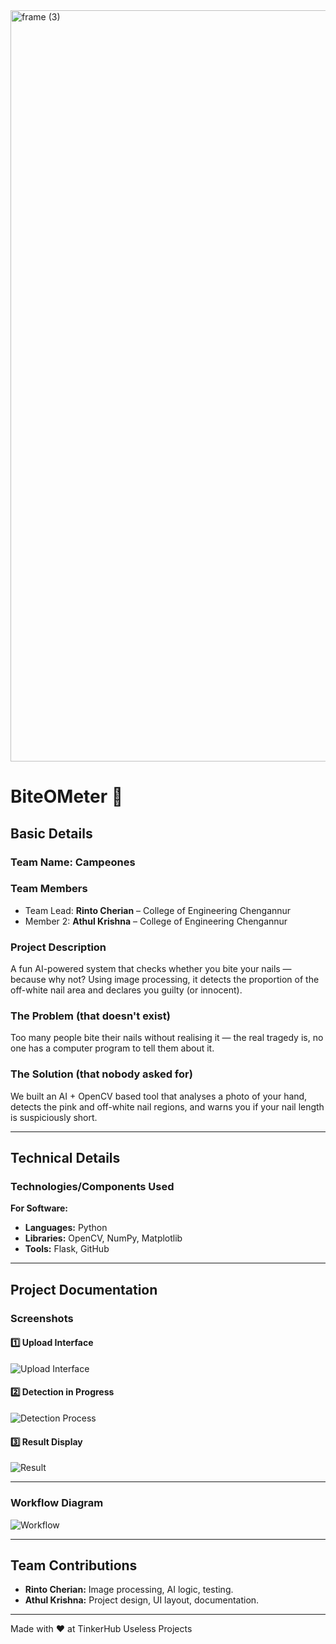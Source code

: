 <img width="3188" height="1202" alt="frame (3)" src="https://github.com/rinto-Cherian24/BiteOMeter/blob/main/Nail-Biter/images/useless123.png" />

# BiteOMeter 🎯

## Basic Details
### Team Name: **Campeones**

### Team Members
- Team Lead: **Rinto Cherian** – College of Engineering Chengannur
- Member 2: **Athul Krishna** – College of Engineering Chengannur

### Project Description
A fun AI-powered system that checks whether you bite your nails — because why not? Using image processing, it detects the proportion of the off-white nail area and declares you guilty (or innocent).

### The Problem (that doesn't exist)
Too many people bite their nails without realising it — the real tragedy is, no one has a computer program to tell them about it.

### The Solution (that nobody asked for)
We built an AI + OpenCV based tool that analyses a photo of your hand, detects the pink and off-white nail regions, and warns you if your nail length is suspiciously short.

---

## Technical Details
### Technologies/Components Used

**For Software:**
- **Languages:** Python  
- **Libraries:** OpenCV, NumPy, Matplotlib  
- **Tools:** Flask, GitHub  

---

## Project Documentation

### Screenshots

#### 1️⃣ Upload Interface
![Upload Interface](https://github.com/rinto-Cherian24/BiteOMeter/blob/main/Nail-Biter/images/Screenshot%202025-08-09%20060615.png)

#### 2️⃣ Detection in Progress
![Detection Process](https://github.com/rinto-Cherian24/BiteOMeter/blob/main/Nail-Biter/images/Screenshot%202025-08-09%20061424.png)

#### 3️⃣ Result Display
![Result](https://github.com/rinto-Cherian24/BiteOMeter/blob/main/Nail-Biter/images/Screenshot%202025-08-09%20061345.png)

---

### Workflow Diagram
![Workflow](https://github.com/rinto-Cherian24/BiteOMeter/blob/main/Nail-Biter/images/workflow.png)

---

## Team Contributions
- **Rinto Cherian:** Image processing, AI logic, testing.  
- **Athul Krishna:** Project design, UI layout, documentation.  

---

Made with ❤️ at TinkerHub Useless Projects  

